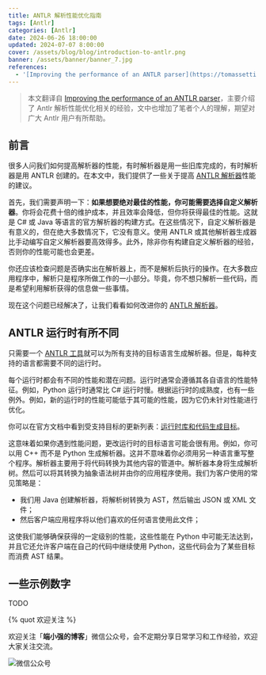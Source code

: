 ```yaml
---
title: ANTLR 解析性能优化指南
tags: [Antlr]
categories: [Antlr]
date: 2024-06-26 18:00:00
updated: 2024-07-07 8:00:00
cover: /assets/blog/blog/introduction-to-antlr.png
banner: /assets/banner/banner_7.jpg
references:
  - '[Improving the performance of an ANTLR parser](https://tomassetti.me/improving-the-performance-of-an-antlr-parser/)'
---
```


> 本文翻译自 [Improving the performance of an ANTLR parser](https://tomassetti.me/improving-the-performance-of-an-antlr-parser/)，主要介绍了 Antlr 解析性能优化相关的经验，文中也增加了笔者个人的理解，期望对广大 Antlr 用户有所帮助。

## 前言

很多人问我们如何提高解析器的性能，有时解析器是用一些旧库完成的，有时解析器是用 ANTLR 创建的。在本文中，我们提供了一些关于提高 [ANTLR 解析器](https://tomassetti.me/antlr-mega-tutorial/)性能的建议。

首先，我们需要声明一下：**如果想要绝对最佳的性能，你可能需要选择自定义解析器**。你将会花费十倍的维护成本，并且效率会降低，但你将获得最佳的性能。这就是 C# 或 Java 等语言的官方解析器的构建方式。在这些情况下，自定义解析器是有意义的，但在绝大多数情况下，它没有意义。使用 ANTLR 或其他解析器生成器比手动编写自定义解析器要高效得多。此外，除非你有构建自定义解析器的经验，否则你的性能可能也会更差。

你还应该检查问题是否确实出在解析器上，而不是解析后执行的操作。在大多数应用程序中，解析只是程序所做工作的一小部分。毕竟，你不想只解析一些代码，而是希望利用解析获得的信息做一些事情。

现在这个问题已经解决了，让我们看看如何改进你的 [ANTLR 解析器](https://tomassetti.me/antlr-mega-tutorial/)。

## ANTLR 运行时有所不同

只需要一个 [ANTLR 工具](https://tomassetti.me/antlr-mega-tutorial/)就可以为所有支持的目标语言生成解析器。但是，每种支持的语言都需要不同的运行时。

每个运行时都会有不同的性能和潜在问题。运行时通常会遵循其各自语言的性能特征。例如，Python 运行时通常比 C# 运行时慢。根据运行时的成熟度，也有一些例外。例如，新的运行时的性能可能低于其可能的性能，因为它仍未针对性能进行优化。

你可以在官方文档中看到受支持目标的更新列表：[运行时库和代码生成目标](https://github.com/antlr/antlr4/blob/master/doc/targets.md)。

这意味着如果你遇到性能问题，更改运行时的目标语言可能会很有用。例如，你可以用 C++ 而不是 Python 生成解析器。这并不意味着你必须用另一种语言重写整个程序。解析器主要用于将代码转换为其他内容的管道中。解析器本身将生成解析树。然后可以将其转换为抽象语法树并由你的应用程序使用。我们为客户使用的常见策略是：

- 我们用 Java 创建解析器，将解析树转换为 AST，然后输出 JSON 或 XML 文件；
- 然后客户端应用程序将以他们喜欢的任何语言使用此文件；

这使我们能够确保获得的一定级别的性能，这些性能在 Python 中可能无法达到，并且它还允许客户端在自己的代码中继续使用 Python，这些代码会为了某些目标而消费 AST 结果。

## 一些示例数字

TODO

{% quot 欢迎关注 %}

欢迎关注「**端小强的博客**」微信公众号，会不定期分享日常学习和工作经验，欢迎大家关注交流。

![微信公众号](/assets/wechat/gongzhonghao.png)
